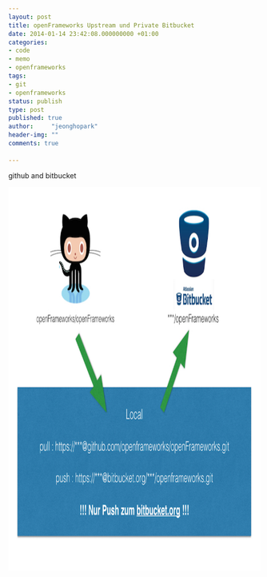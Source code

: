 ```yaml
---
layout: post
title: openFrameworks Upstream und Private Bitbucket
date: 2014-01-14 23:42:08.000000000 +01:00
categories:
- code
- memo
- openframeworks
tags:
- git
- openframeworks
status: publish
type: post
published: true
author:     "jeonghopark"
header-img: ""
comments: true

---
```

github and bitbucket


<p><img src="/assets/githubUndBitBucket.001.jpg" alt="githubUndBitBucket.001" width="1024" height="768" class="alignnone size-full wp-image-4326" /></p>
